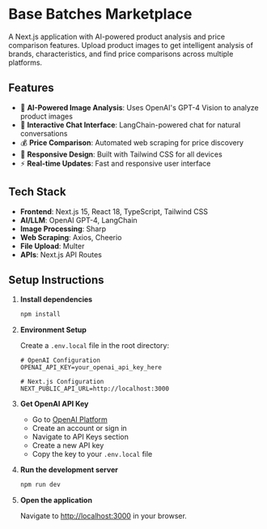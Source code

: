 # Base Batches Marketplace

A Next.js application with AI-powered product analysis and price comparison features. Upload product images to get intelligent analysis of brands, characteristics, and find price comparisons across multiple platforms.

## Features

- 🤖 **AI-Powered Image Analysis**: Uses OpenAI's GPT-4 Vision to analyze product images
- 💬 **Interactive Chat Interface**: LangChain-powered chat for natural conversations
- 💰 **Price Comparison**: Automated web scraping for price discovery
- 📱 **Responsive Design**: Built with Tailwind CSS for all devices
- ⚡ **Real-time Updates**: Fast and responsive user interface

## Tech Stack

- **Frontend**: Next.js 15, React 18, TypeScript, Tailwind CSS
- **AI/LLM**: OpenAI GPT-4, LangChain
- **Image Processing**: Sharp
- **Web Scraping**: Axios, Cheerio
- **File Upload**: Multer
- **APIs**: Next.js API Routes

## Setup Instructions

1. **Install dependencies**
   ```bash
   npm install
   ```

2. **Environment Setup**
   
   Create a `.env.local` file in the root directory:
   ```env
   # OpenAI Configuration
   OPENAI_API_KEY=your_openai_api_key_here
   
   # Next.js Configuration
   NEXT_PUBLIC_API_URL=http://localhost:3000
   ```

3. **Get OpenAI API Key**
   - Go to [OpenAI Platform](https://platform.openai.com/)
   - Create an account or sign in
   - Navigate to API Keys section
   - Create a new API key
   - Copy the key to your `.env.local` file

4. **Run the development server**
   ```bash
   npm run dev
   ```

5. **Open the application**
   
   Navigate to [http://localhost:3000](http://localhost:3000) in your browser.
